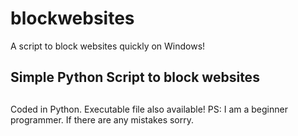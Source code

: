 # blockwebsites
A script to block websites quickly on Windows!
## Simple Python Script to block websites <h2>
Coded in Python. Executable file also available!
PS: I am a beginner programmer. If there are any mistakes sorry.
